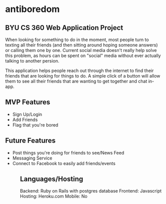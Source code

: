 antiboredom
===========

BYU CS 360 Web Application Project
----------------------------------

When looking for something to do in the moment, most people turn to texting all their friends (and then sitting around hoping someone answers) or calling them one by one. Current social media doesn't really help solve this problem, as hours can be spent on "social" media without ever actually talking to another persion. 

This application helps people reach out through the internet to find their friends that are looking for things to do. A simple click of a button will allow them to see all their friends that are wanting to get together and chat in-app.

MVP Features
------------
<ul>
<li>Sign Up/Login</li>
<li>Add Friends</li>
<li>Flag that you're bored</li>
</ul>

Future Features
---------------
<ul>
<li>Post things you're doing for friends to see/News Feed</li>
<li>Messaging Service</li>
<li>Connect to Facebook to easily add friends/events</li>
<ul>

Languages/Hosting
-----------------
Backend: Ruby on Rails with postgres database
Frontend: Javascript
Hosting: Heroku.com
Mobile: No

